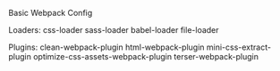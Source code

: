 Basic Webpack Config 

Loaders: 
  css-loader 
  sass-loader 
  babel-loader 
  file-loader
  
Plugins: 
  clean-webpack-plugin
  html-webpack-plugin 
  mini-css-extract-plugin
  optimize-css-assets-webpack-plugin
  terser-webpack-plugin
  
  
